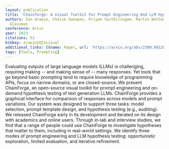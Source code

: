 ```yaml
---
layout: publication
title: 'Chainforge: A Visual Toolkit For Prompt Engineering And LLM Hypothesis Testing'
authors: Ian Arawjo, Chelse Swoopes, Priyan Vaithilingam, Martin Wattenberg, Elena
  Glassman
conference: Arxiv
year: 2023
citations: 53
bibkey: arawjo2023visual
additional_links: [{name: Paper, url: 'https://arxiv.org/abs/2309.09128'}]
tags: [Tools, Prompting]
---
```

Evaluating outputs of large language models (LLMs) is challenging, requiring
making -- and making sense of -- many responses. Yet tools that go beyond basic
prompting tend to require knowledge of programming APIs, focus on narrow
domains, or are closed-source. We present ChainForge, an open-source visual
toolkit for prompt engineering and on-demand hypothesis testing of text
generation LLMs. ChainForge provides a graphical interface for comparison of
responses across models and prompt variations. Our system was designed to
support three tasks: model selection, prompt template design, and hypothesis
testing (e.g., auditing). We released ChainForge early in its development and
iterated on its design with academics and online users. Through in-lab and
interview studies, we find that a range of people could use ChainForge to
investigate hypotheses that matter to them, including in real-world settings.
We identify three modes of prompt engineering and LLM hypothesis testing:
opportunistic exploration, limited evaluation, and iterative refinement.